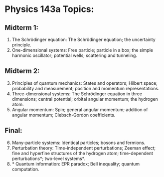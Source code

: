 # Physics 143a Topics:

## Midterm 1:
1. The Schrödinger equation: The Schrödinger equation; the uncertainty principle.
2. One-dimensional systems: Free particle; particle in a box; the simple harmonic oscillator; potential wells; scattering and tunneling.

## Midterm 2:
3. Principles of quantum mechanics: States and operators; Hilbert space; probability and measurement; position and momentum representations.
4. Three-dimensional systems: The Schrödinger equation in three dimensions; central potential;
orbital angular momentum; the hydrogen atom.
5. Angular momentum: Spin; general angular momentum; addition of angular momentum; Clebsch-Gordon coefficients.

## Final:
6. Many-particle systems: Identical particles; bosons and fermions.
7. Perturbation theory: Time-independent perturbations; Zeeman effect; fine and hyperfine structures of the hydrogen atom; time-dependent perturbations\*; two-level systems\*.
8. \* Quantum information: EPR paradox; Bell inequality; quantum computation.
